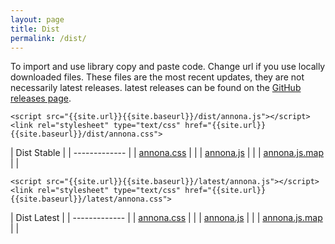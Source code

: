 ```yaml
---
layout: page
title: Dist
permalink: /dist/
---
```


<link rel="stylesheet" type="text/css" href="{{site.url}}{{site.baseurl}}/dist/annona.css">

To import and use library copy and paste code. Change url if you use locally downloaded files. These files are the most recent updates, they are not necessarily latest releases. latest releases can be found on the [GitHub releases page](https://github.com/NCSU-Libraries/annona/releases).

```
<script src="{{site.url}}{{site.baseurl}}/dist/annona.js"></script>
<link rel="stylesheet" type="text/css" href="{{site.url}}{{site.baseurl}}/dist/annona.css">
```

| Dist Stable | <a href="{{site.baseurl}}/dist2.zip" download="dist.zip"><i class="fas fa-download"></i></a>
| ------------- |
| [annona.css](annona.css) | <a href="{{site.baseurl}}/dist/annona.css" download><i class="fas fa-download"></i></a> |
| [annona.js](annona.js) | <a href="{{site.baseurl}}/dist/annona.js" download><i class="fas fa-download"></i></a> |
| [annona.js.map](annona.js.map) | <a href="{{site.baseurl}}/dist/annona.js.map" download="annona.js.map"><i class="fas fa-download"></i></a> |


```
<script src="{{site.url}}{{site.baseurl}}/latest/annona.js"></script>
<link rel="stylesheet" type="text/css" href="{{site.url}}{{site.baseurl}}/latest/annona.css">
```

| Dist Latest | <a href="{{site.baseurl}}/latest/dist2.zip" download="dist.zip"><i class="fas fa-download"></i></a>
| ------------- |
| [annona.css](annona.css) | <a href="{{site.baseurl}}/latest/annona.css" download><i class="fas fa-download"></i></a> |
| [annona.js](annona.js) | <a href="{{site.baseurl}}/latest/annona.js" download><i class="fas fa-download"></i></a> |
| [annona.js.map](annona.js.map) | <a href="{{site.baseurl}}/latest/annona.js.map" download="annona.js.map"><i class="fas fa-download"></i></a> |

<script>

function downloaddist(url) {
fetch(url).then(function(t) {
    return t.blob().then((b)=>{
        var a = document.createElement("a");
        a.href = URL.createObjectURL(b);
        var filename = url.split("/").slice(-1)[0];
        a.setAttribute("download", filename);
        a.click();
    }
    );
});
}
</script>
